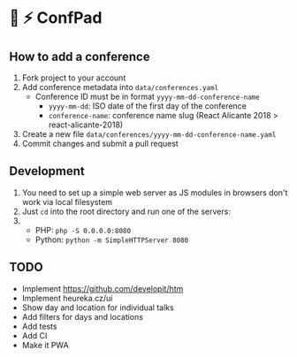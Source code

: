 # 🎤 ⚡️ ConfPad

## How to add a conference

1. Fork project to your account
2. Add conference metadata into `data/conferences.yaml`
   * Conference ID must be in format `yyyy-mm-dd-conference-name`
     * `yyyy-mm-dd`: ISO date of the first day of the conference
     * `conference-name`: conference name slug (React Alicante 2018 > react-alicante-2018)
3. Create a new file `data/conferences/yyyy-mm-dd-conference-name.yaml`
4. Commit changes and submit a pull request


## Development

1. You need to set up a simple web server as JS modules in browsers don't work via local filesystem
2. Just `cd` into the root directory and run one of the servers:
3. * PHP: `php -S 0.0.0.0:8080`
   * Python: `python -m SimpleHTTPServer 8080`

## TODO

* Implement https://github.com/developit/htm
* Implement heureka.cz/ui
* Show day and location for individual talks
* Add filters for days and locations
* Add tests
* Add CI
* Make it PWA
